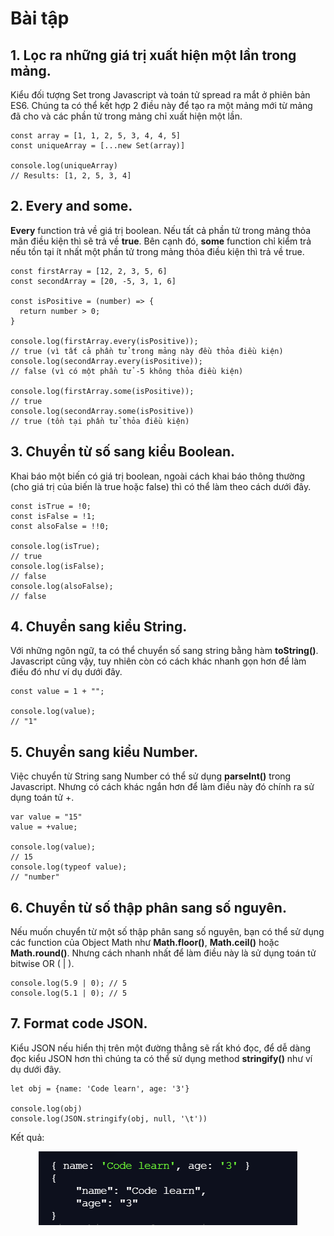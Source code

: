 # Bài tập

<!-- https://codelearn.io/sharing/7-meo-va-thu-thuat-trong-javascript -->

## 1. Lọc ra những giá trị xuất hiện một lần trong mảng.
Kiểu đối tượng Set trong Javascript và toán tử spread ra mắt ở phiên bản ES6. Chúng ta có thể kết hợp 2 điều này để tạo ra một mảng mới từ mảng đã cho và các phần tử trong mảng chỉ xuất hiện một lần.
```
const array = [1, 1, 2, 5, 3, 4, 4, 5]
const uniqueArray = [...new Set(array)]

console.log(uniqueArray)
// Results: [1, 2, 5, 3, 4]
```
## 2. Every and some.
**Every** function trả về giá trị boolean. Nếu tất cả phần tử trong mảng thỏa mãn điều kiện thì sẽ trả về **true**. Bên cạnh đó, **some** function chỉ kiểm trả nếu tồn tại ít nhất một phần tử trong mảng thỏa điều kiện thì trả về true.
```
const firstArray = [12, 2, 3, 5, 6]
const secondArray = [20, -5, 3, 1, 6]

const isPositive = (number) => {
  return number > 0;
}

console.log(firstArray.every(isPositive));
// true (vì tất cả phần tử trong mảng này đều thỏa điều kiện)
console.log(secondArray.every(isPositive));
// false (vì có một phần tử -5 không thỏa điều kiện)

console.log(firstArray.some(isPositive));
// true
console.log(secondArray.some(isPositive))
// true (tồn tại phần tử thỏa điều kiện)
```
## 3. Chuyển từ số sang kiểu Boolean.
Khai báo một biến có giá trị boolean, ngoài cách khai báo thông thường (cho giá trị của biến là true hoặc false) thì có thể làm theo cách dưới đây.
```
const isTrue = !0;
const isFalse = !1;
const alsoFalse = !!0;

console.log(isTrue);
// true
console.log(isFalse);
// false
console.log(alsoFalse);
// false
```
## 4. Chuyển sang kiểu String.
Với những ngôn ngữ, ta có thể chuyển số sang string bằng hàm **toString()**. Javascript cũng vậy, tuy nhiên còn có cách khác nhanh gọn hơn để làm điều đó như ví dụ dưới đây.
```
const value = 1 + "";

console.log(value);
// "1"
```
## 5. Chuyển sang kiểu Number.
Việc chuyển từ String sang Number có thể sử dụng **parseInt()** trong Javascript. Nhưng có cách khác ngắn hơn để làm điều này đó chính ra sử dụng toán tử +.
```
var value = "15"
value = +value;

console.log(value);
// 15
console.log(typeof value);
// "number"
```
## 6. Chuyển từ số thập phân sang số nguyên.
Nếu muốn chuyển từ một số thập phân sang số nguyên, bạn có thể sử dụng các function của Object Math như **Math.floor()**, **Math.ceil()** hoặc **Math.round()**. Nhưng cách nhanh nhất để làm điều này là sử dụng toán tử bitwise OR ( | ).
```
console.log(5.9 | 0); // 5
console.log(5.1 | 0); // 5
```
## 7. Format code JSON.
Kiểu JSON nếu hiển thị trên một đường thẳng sẽ rất khó đọc, để dễ dàng đọc kiểu JSON hơn thì chúng ta có thể sử dụng method **stringify()** như ví dụ dưới đây.
```
let obj = {name: 'Code learn', age: '3'}

console.log(obj)
console.log(JSON.stringify(obj, null, '\t'))
```
Kết quả:

<p align="center">
    <img alt="Ảnh content" src="./images/format-json.png" />
</p>

<!-- https://codelearn.io/sharing/7-meo-va-thu-thuat-trong-javascript -->
